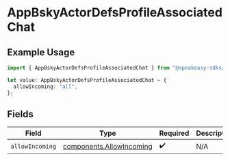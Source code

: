 # AppBskyActorDefsProfileAssociatedChat

## Example Usage

```typescript
import { AppBskyActorDefsProfileAssociatedChat } from "@speakeasy-sdks/bluesky/models/components";

let value: AppBskyActorDefsProfileAssociatedChat = {
  allowIncoming: "all",
};
```

## Fields

| Field                                                                | Type                                                                 | Required                                                             | Description                                                          |
| -------------------------------------------------------------------- | -------------------------------------------------------------------- | -------------------------------------------------------------------- | -------------------------------------------------------------------- |
| `allowIncoming`                                                      | [components.AllowIncoming](../../models/components/allowincoming.md) | :heavy_check_mark:                                                   | N/A                                                                  |